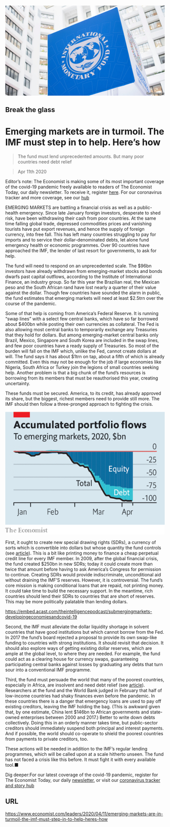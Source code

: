 ![](./images/20200411_LDP001.jpg)

## Break the glass

# Emerging markets are in turmoil. The IMF must step in to help. Here’s how

> The fund must lend unprecedented amounts. But many poor countries need debt relief

> Apr 11th 2020

Editor’s note: The Economist is making some of its most important coverage of the covid-19 pandemic freely available to readers of The Economist Today, our daily newsletter. To receive it, register [here](https://www.economist.com//newslettersignup). For our coronavirus tracker and more coverage, see our [hub](https://www.economist.com//coronavirus)

EMERGING MARKETS are battling a financial crisis as well as a public-health emergency. Since late January foreign investors, desperate to shed risk, have been withdrawing their cash from poor countries. At the same time falling global trade, depressed commodities prices and vanishing tourists have put export revenues, and hence the supply of foreign currency, into free fall. This has left many countries struggling to pay for imports and to service their dollar-denominated debts, let alone fund emergency health or economic programmes. Over 90 countries have approached the IMF, the lender of last resort for governments, to ask for help.

The fund will need to respond on an unprecedented scale. The $96bn investors have already withdrawn from emerging-market stocks and bonds dwarfs past capital outflows, according to the Institute of International Finance, an industry group. So far this year the Brazilian real, the Mexican peso and the South African rand have lost nearly a quarter of their value against the dollar. Though few countries have sounded the alarm in public, the fund estimates that emerging markets will need at least $2.5trn over the course of the pandemic.

Some of that help is coming from America’s Federal Reserve. It is running “swap lines” with a select few central banks, which have so far borrowed about $400bn while posting their own currencies as collateral. The Fed is also allowing most central banks to temporarily exchange any Treasuries that they hold for dollars. But among emerging-market central banks only Brazil, Mexico, Singapore and South Korea are included in the swap lines, and few poor countries have a ready supply of Treasuries. So most of the burden will fall on the IMF which, unlike the Fed, cannot create dollars at will. The fund says it has about $1trn on tap, about a fifth of which is already committed. Even this may not be enough for the job if large economies like Nigeria, South Africa or Turkey join the legions of small countries seeking help. Another problem is that a big chunk of the fund’s resources is borrowing from its members that must be reauthorised this year, creating uncertainty.

These funds must be secured. America, to its credit, has already approved its share, but the biggest, richest members need to provide still more. The IMF should then follow a three-pronged approach to fighting the crisis.



![](./images/20200411_LDC189.png)

First, it ought to create new special drawing rights (SDRs), a currency of sorts which is convertible into dollars but whose quantity the fund controls (see [article](https://www.economist.com//finance-and-economics/2020/04/11/should-the-imf-dole-out-more-special-drawing-rights)). This is a bit like printing money to finance a cheap perpetual credit line for every IMF member. In 2009, after the global financial crisis, the fund created $250bn in new SDRs; today it could create more than twice that amount before having to ask America’s Congress for permission to continue. Creating SDRs would provide indiscriminate, unconditional aid without draining the IMF’S reserves. However, it is controversial. The fund’s core mission is making conditional loans that are repaid, not printing money. It could take time to build the necessary support. In the meantime, rich countries should lend their SDRs to countries that are short of reserves. This may be more politically palatable than lending dollars.



https://embed.acast.com/theintelligencepodcast/submergingmarkets-developingeconomiesandcovid-19

Second, the IMF must alleviate the dollar liquidity shortage in solvent countries that have good institutions but which cannot borrow from the Fed. In 2017 the fund’s board rejected a proposal to provide its own swap-like funding to countries with strong institutions. It should revisit that decision. It should also explore ways of getting existing dollar reserves, which are ample at the global level, to where they are needed. For example, the fund could act as a clearing house for currency swaps, guaranteeing participating central banks against losses by graduating any debts that turn sour into a conventional IMF programme.

Third, the fund must persuade the world that many of the poorest countries, especially in Africa, are insolvent and need debt relief (see [article](https://www.economist.com//middle-east-and-africa/2020/04/11/africas-debt-crisis-hampers-its-fight-against-covid-19)). Researchers at the fund and the World Bank judged in February that half of low-income countries had shaky finances even before the pandemic. In these countries there is a danger that emergency loans are used to pay off existing creditors, leaving the IMF holding the bag. (This is awkward given that, by one estimate, China lent $146bn to African governments and state-owned enterprises between 2000 and 2017.) Better to write down debts collectively. Doing this in an orderly manner takes time, but public-sector creditors should immediately suspend both principal and interest payments. And if possible, the world should co-operate to shield the poorest countries from payments to private creditors, too.

These actions will be needed in addition to the IMF’s regular lending programmes, which will be called upon at a scale hitherto unseen. The fund has not faced a crisis like this before. It must fight it with every available tool.■

Dig deeper:For our latest coverage of the covid-19 pandemic, register for The Economist Today, our daily [newsletter](https://www.economist.com//newslettersignup), or visit our [coronavirus tracker and story hub](https://www.economist.com//coronavirus)

## URL

https://www.economist.com/leaders/2020/04/11/emerging-markets-are-in-turmoil-the-imf-must-step-in-to-help-heres-how

